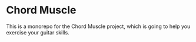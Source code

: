 # Chord Muscle

This is a monorepo for the Chord Muscle project, which is going to help you exercise your guitar skills.